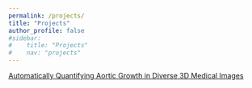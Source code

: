 ```yaml
---
permalink: /projects/
title: "Projects"
author_profile: false
#sidebar:
#    title: "Projects" 
#    nav: "projects"
---
```

[Automatically Quantifying Aortic Growth in Diverse 3D Medical Images](/projects/seg)
